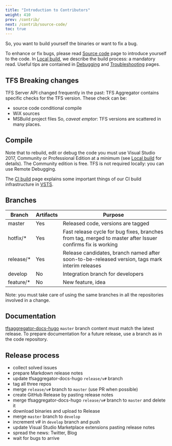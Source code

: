 ```yaml
---
title: "Introduction to Contributors"
weight: 410
prev: /contrib/
next: /contrib/source-code/
toc: true
---
```

So, you want to build yourself the binaries or want to fix a bug.

To enhance or fix bugs, please read [Source code](/contrib/source-code) page to introduce yourself to the code. In [Local build](/contrib/local-build), we describe the build process: a mandatory read.
Useful tips are contained in [Debugging](/contrib/debugging) and [Troubleshooting](/admin/troubleshooting) pages.


## TFS Breaking changes

TFS Server API changed frequently in the past: TFS Aggregator contains specific checks for the TFS version.
These check can be:
- source code conditional compile
- WiX sources
- MSBuild project files
So, _caveat emptor_: TFS versions are scattered in many places.


## Compile

Note that to rebuild, edit or debug the code you must use Visual Studio 2017, Community or Professional Edition at a minimum (see [Local build](/contrib/local-build) for details).
The Community edition is free.
TFS is not required locally: you can use Remote Debugging. 

The [CI build](/contrib/continuous-integration) page explains some important things of our CI build infrastructure in [VSTS](https://tfsaggregator.visualstudio.com/).


## Branches

|  Branch   | Artifacts | Purpose |
|-----------|-----------|---------------|
| master    | Yes | Released code, versions are tagged |
| hotfix/*  | Yes | Fast release cycle for bug fixes, branches from tag, merged to master after Issuer confirms fix is working |
| release/* | Yes | Release candidates, branch named after soon-to-be-released version, tags mark interim releases |
| develop   | No  | Integration branch for developers |
| feature/* | No  | New feature, idea |

Note: you must take care of using the same branches in all the repositories involved in a change.


## Documentation

[tfsaggregator-docs-hugo](https://github.com/tfsaggregator/tfsaggregator-docs-hugo) `master` branch content must match the latest release.
To prepare documentation for a future release, use a branch as in the code repository.


## Release process

 - collect solved issues
 - prepare Markdown release notes
 - update tfsaggregator-docs-hugo `release/v#` branch
 - tag all three repos
 - merge `release/v#` branch to `master` (use PR when possible)
 - create GitHub Release by pasting release notes
 - merge tfsaggregator-docs-hugo `release/v#` branch to `master` and delete it
 - download binaries and upload to Release
 - merge `master` branch to `develop`
 - increment v# in `develop` branch and push
 - update Visual Studio Marketplace extensions pasting release notes
 - spread the news: Twitter, Blog
 - wait for bugs to arrive